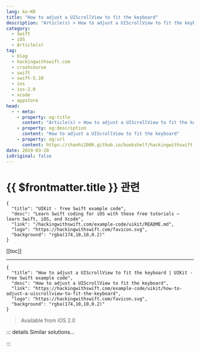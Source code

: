 ```yaml
---
lang: ko-KR
title: "How to adjust a UIScrollView to fit the keyboard"
description: "Article(s) > How to adjust a UIScrollView to fit the keyboard"
category:
  - Swift
  - iOS
  - Article(s)
tag: 
  - blog
  - hackingwithswift.com
  - crashcourse
  - swift
  - swift-5.10
  - ios
  - ios-2.0
  - xcode
  - appstore
head:
  - - meta:
    - property: og:title
      content: "Article(s) > How to adjust a UIScrollView to fit the keyboard"
    - property: og:description
      content: "How to adjust a UIScrollView to fit the keyboard"
    - property: og:url
      content: https://chanhi2000.github.io/bookshelf/hackingwithswift.com/example-code/uikit/how-to-adjust-a-uiscrollview-to-fit-the-keyboard.html
date: 2019-03-28
isOriginal: false
---
```


# {{ $frontmatter.title }} 관련

```component VPCard
{
  "title": "UIKit - free Swift example code",
  "desc": "Learn Swift coding for iOS with these free tutorials – learn Swift, iOS, and Xcode",
  "link": "/hackingwithswift.com/example-code/uikit/README.md",
  "logo": "https://hackingwithswift.com/favicon.svg",
  "background": "rgba(174,10,10,0.2)"
}
```

[[toc]]

---

```component VPCard
{
  "title": "How to adjust a UIScrollView to fit the keyboard | UIKit - free Swift example code",
  "desc": "How to adjust a UIScrollView to fit the keyboard",
  "link": "https://hackingwithswift.com/example-code/uikit/how-to-adjust-a-uiscrollview-to-fit-the-keyboard",
  "logo": "https://hackingwithswift.com/favicon.svg",
  "background": "rgba(174,10,10,0.2)"
}
```

> Available from iOS 2.0

<!-- TODO: 작성 -->

<!--
If your user interface brings up the keyboard, you should respond by adjusting your layout so that all parts are still visible. If you're using a `UIScrollView` or any classes that have a scroll view as part of their layout (table views and text views, for example), this means adjusting the `contentInset` property to account for the keyboard.

First you need to register for keyboard change notifications. Put this into your `viewDidLoad()` method:

```swift
let notificationCenter = NotificationCenter.default
notificationCenter.addObserver(self, selector: #selector(adjustForKeyboard), name: UIResponder.keyboardWillHideNotification, object: nil)
notificationCenter.addObserver(self, selector: #selector(adjustForKeyboard), name: UIResponder.keyboardWillChangeFrameNotification, object: nil)
```

Now add this method somewhere else in your class:

```swift
@objc func adjustForKeyboard(notification: Notification) {
    guard let keyboardValue = notification.userInfo?[UIResponder.keyboardFrameEndUserInfoKey] as? NSValue else { return }

    let keyboardScreenEndFrame = keyboardValue.cgRectValue
    let keyboardViewEndFrame = view.convert(keyboardScreenEndFrame, from: view.window)

    if notification.name == UIResponder.keyboardWillHideNotification {
        yourTextView.contentInset = .zero
    } else {
        yourTextView.contentInset = UIEdgeInsets(top: 0, left: 0, bottom: keyboardViewEndFrame.height - view.safeAreaInsets.bottom, right: 0)
    }

    yourTextView.scrollIndicatorInsets = yourTextView.contentInset

    let selectedRange = yourTextView.selectedRange
    yourTextView.scrollRangeToVisible(selectedRange)
}
```

That example code is for adjusting text views. If you want it to apply to a regular scroll view, just take out the last two lines - they are in there so that the text view readjusts itself so the user doesn't lose their place while editing.

**Note:** It’s important to subtract `view.safeAreaInsets.bottom` from the keyboard height to avoid making your text view too small on devices with a home indicator.

-->

::: details Similar solutions…

<!--
/example-code/uikit/how-to-adjust-image-content-mode-using-aspect-fill-aspect-fit-and-scaling">How to adjust image content mode using aspect fill, aspect fit and scaling 
/example-code/uikit/how-to-support-pinch-to-zoom-in-a-uiscrollview">How to support pinch to zoom in a UIScrollView 
/example-code/uikit/how-to-change-the-scroll-indicator-inset-for-a-uiscrollview">How to change the scroll indicator inset for a UIScrollView 
/example-code/uikit/how-to-find-an-aspect-fit-images-size-inside-an-image-view">How to find an aspect fit image’s size inside an image view 
/example-code/libraries/how-to-make-empty-uitableviews-look-more-attractive-using-dznemptydataset">How to make empty UITableViews look more attractive using DZNEmptyDataSet</a>
-->

:::

